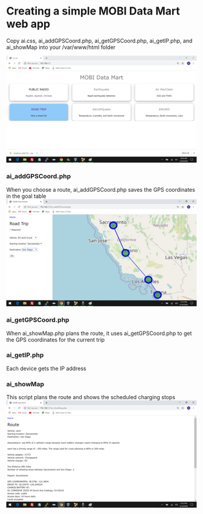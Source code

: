 <h1>Creating a simple MOBI Data Mart web app</h1>

Copy ai.css, ai_addGPSCoord.php, ai_getGPSCoord.php, ai_getIP.php, and ai_showMap into your /var/www/html folder

<img src="images/MobiDataMart_v2.png">


<h3>ai_addGPSCoord.php</h3>
When you choose a route, ai_addGPSCoord.php saves the GPS coordinates in the goal table

<img src="images/An-4.png">



<h3>ai_getGPSCoord.php</h3>
When ai_showMap.php plans the route, it uses ai_getGPSCoord.php to get the GPS coordinates for the current trip


<h3>ai_getIP.php</h3>
Each device gets the IP address


<h3>ai_showMap</h3>
This script plans the route and shows the scheduled charging stops

<img src="images/Sac-SanDiego-itinerary.png">


